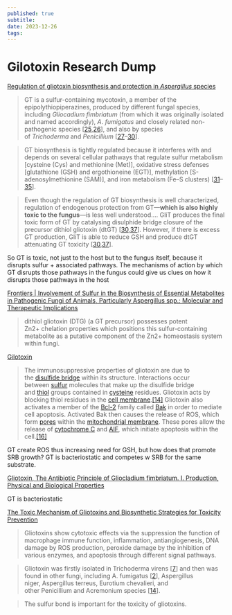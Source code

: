 ```yaml
---
published: true
subtitle:
date: 2023-12-26
tags: 
---
```


# Gilotoxin Research Dump
[Regulation of gliotoxin biosynthesis and protection in _Aspergillus_ species](https://journals.plos.org/plosgenetics/article?id=10.1371/journal.pgen.1009965#pgen-1009965-g010)

>GT is a sulfur-containing mycotoxin, a member of the epipolythiopiperazines, produced by different fungal species, including _Gliocadium fimbriatum_ (from which it was originally isolated and named accordingly), _A_. _fumigatus_ and closely related non-pathogenic species [[25](https://journals.plos.org/plosgenetics/article?id=10.1371/journal.pgen.1009965#pgen.1009965.ref025),[26](https://journals.plos.org/plosgenetics/article?id=10.1371/journal.pgen.1009965#pgen.1009965.ref026)], and also by species of _Trichoderma_ and _Penicillium_ [[27](https://journals.plos.org/plosgenetics/article?id=10.1371/journal.pgen.1009965#pgen.1009965.ref027)–[30](https://journals.plos.org/plosgenetics/article?id=10.1371/journal.pgen.1009965#pgen.1009965.ref030)].

>GT biosynthesis is tightly regulated because it interferes with and depends on several cellular pathways that regulate sulfur metabolism [cysteine (Cys) and methionine (Met)], oxidative stress defenses [glutathione (GSH) and ergothioneine (EGT)], methylation [S-adenosylmethionine (SAM)], and iron metabolism (Fe–S clusters) [[31](https://journals.plos.org/plosgenetics/article?id=10.1371/journal.pgen.1009965#pgen.1009965.ref031)–[35](https://journals.plos.org/plosgenetics/article?id=10.1371/journal.pgen.1009965#pgen.1009965.ref035)].

> Even though the regulation of GT biosynthesis is well characterized, regulation of endogenous protection from GT—**which is also highly toxic to the fungus**—is less well understood.... GliT produces the final toxic form of GT by catalysing disulphide bridge closure of the precursor dithiol gliotoxin (dtGT) [[30](https://journals.plos.org/plosgenetics/article?id=10.1371/journal.pgen.1009965#pgen.1009965.ref030),[37](https://journals.plos.org/plosgenetics/article?id=10.1371/journal.pgen.1009965#pgen.1009965.ref037)]. However, if there is excess GT production, GliT is able to reduce GSH and produce dtGT attenuating GT toxicity [[30](https://journals.plos.org/plosgenetics/article?id=10.1371/journal.pgen.1009965#pgen.1009965.ref030),[37](https://journals.plos.org/plosgenetics/article?id=10.1371/journal.pgen.1009965#pgen.1009965.ref037)].

So GT is toxic, not just to the host but to the fungus itself, because it disrupts sulfur + associated pathways. The mechanisms of action by which GT disrupts those pathways in the fungus could give us clues on how it disrupts those pathways in the host


[Frontiers | Involvement of Sulfur in the Biosynthesis of Essential Metabolites in Pathogenic Fungi of Animals, Particularly Aspergillus spp.: Molecular and Therapeutic Implications](https://www.frontiersin.org/articles/10.3389/fmicb.2019.02859/full)

> dithiol gliotoxin (DTG) (a GT precursor) possesses potent Zn2+ chelation properties which positions this sulfur-containing metabolite as a putative component of the Zn2+ homeostasis system within fungi.


[Gilotoxin](https://en.wikipedia.org/wiki/Gliotoxin)

>The immunosuppressive properties of gliotoxin are due to the [disulfide bridge](https://en.wikipedia.org/wiki/Disulfide_bridge "Disulfide bridge") within its structure. Interactions occur between [sulfur](https://en.wikipedia.org/wiki/Sulfur "Sulfur") molecules that make up the disulfide bridge and [thiol](https://en.wikipedia.org/wiki/Thio- "Thio-") groups contained in [cysteine](https://en.wikipedia.org/wiki/Cysteine "Cysteine") residues. Gliotoxin acts by blocking thiol residues in the [cell membrane](https://en.wikipedia.org/wiki/Cell_membrane "Cell membrane").[[14]](https://en.wikipedia.org/wiki/Gliotoxin#cite_note-ArV-14) Gliotoxin also activates a member of the [Bcl-2](https://en.wikipedia.org/wiki/Bcl-2 "Bcl-2") family called [Bak](https://en.wikipedia.org/wiki/Bcl-2_homologous_antagonist_killer "Bcl-2 homologous antagonist killer") in order to mediate cell apoptosis. Activated Bak then causes the release of ROS, which form [pores](https://en.wikipedia.org/wiki/Ion_channel_pore "Ion channel pore") within the [mitochondrial membrane](https://en.wikipedia.org/wiki/Mitochondrial_membrane "Mitochondrial membrane"). These pores allow the release of [cytochrome C](https://en.wikipedia.org/wiki/Cytochrome_C "Cytochrome C") and [AIF](https://en.wikipedia.org/wiki/Apoptosis-inducing_factor "Apoptosis-inducing factor"), which initiate apoptosis within the cell.[[16]](https://en.wikipedia.org/wiki/Gliotoxin#cite_note-Pardo2006-16)

GT create ROS thus increasing need for GSH, but how does that promote SRB growth? GT is bacteriostatic and competes w SRB for the same substrate.

[Gliotoxin, The Antibiotic Principle of Gliocladium fimbriatum. I. Production, Physical and Biological Properties](https://pubs.acs.org/doi/pdf/10.1021/ja01250a051)

GT is bacteriostatic 

[The Toxic Mechanism of Gliotoxins and Biosynthetic Strategies for Toxicity Prevention](https://www.mdpi.com/1422-0067/22/24/13510/htm)

> Gliotoxins show cytotoxic effects via the suppression the function of macrophage immune function, inflammation, antiangiogenesis, DNA damage by ROS production, peroxide damage by the inhibition of various enzymes, and apoptosis through different signal pathways.

> Gliotoxin was firstly isolated in Trichoderma virens [[7](https://www.mdpi.com/1422-0067/22/24/13510/htm#B7-ijms-22-13510)] and then was found in other fungi, including A. fumigatus [[2](https://www.mdpi.com/1422-0067/22/24/13510/htm#B2-ijms-22-13510)], Aspergillus niger, Aspergillus terreus, Eurotium chevalieri, and other Penicillium and Acremonium species [[14](https://www.mdpi.com/1422-0067/22/24/13510/htm#B14-ijms-22-13510)].

> The sulfur bond is important for the toxicity of gliotoxins.

